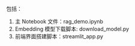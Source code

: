 包括：

1. 主 Notebook 文件：rag_demo.ipynb
2. Embedding 模型下载脚本: download_model.py
3. 前端界面搭建脚本：streamlit_app.py
